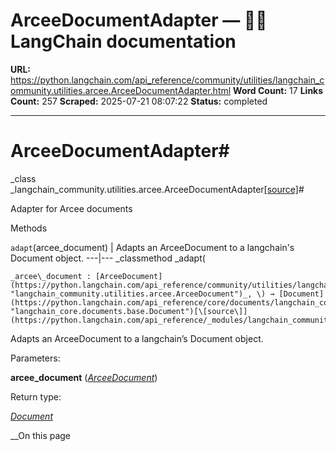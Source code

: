 # ArceeDocumentAdapter — 🦜🔗 LangChain  documentation

**URL:** https://python.langchain.com/api_reference/community/utilities/langchain_community.utilities.arcee.ArceeDocumentAdapter.html
**Word Count:** 17
**Links Count:** 257
**Scraped:** 2025-07-21 08:07:22
**Status:** completed

---

# ArceeDocumentAdapter\#

_class _langchain\_community.utilities.arcee.ArceeDocumentAdapter[\[source\]](https://python.langchain.com/api_reference/_modules/langchain_community/utilities/arcee.html#ArceeDocumentAdapter)\#     

Adapter for Arcee documents

Methods

`adapt`\(arcee\_document\) | Adapts an ArceeDocument to a langchain's Document object.   ---|---      _classmethod _adapt\(

    _arcee\_document : [ArceeDocument](https://python.langchain.com/api_reference/community/utilities/langchain_community.utilities.arcee.ArceeDocument.html#langchain_community.utilities.arcee.ArceeDocument "langchain_community.utilities.arcee.ArceeDocument")_, \) → [Document](https://python.langchain.com/api_reference/core/documents/langchain_core.documents.base.Document.html#langchain_core.documents.base.Document "langchain_core.documents.base.Document")[\[source\]](https://python.langchain.com/api_reference/_modules/langchain_community/utilities/arcee.html#ArceeDocumentAdapter.adapt)\#     

Adapts an ArceeDocument to a langchain’s Document object.

Parameters:     

**arcee\_document** \([_ArceeDocument_](https://python.langchain.com/api_reference/community/utilities/langchain_community.utilities.arcee.ArceeDocument.html#langchain_community.utilities.arcee.ArceeDocument "langchain_community.utilities.arcee.ArceeDocument")\)

Return type:     

[_Document_](https://python.langchain.com/api_reference/core/documents/langchain_core.documents.base.Document.html#langchain_core.documents.base.Document "langchain_core.documents.base.Document")

__On this page